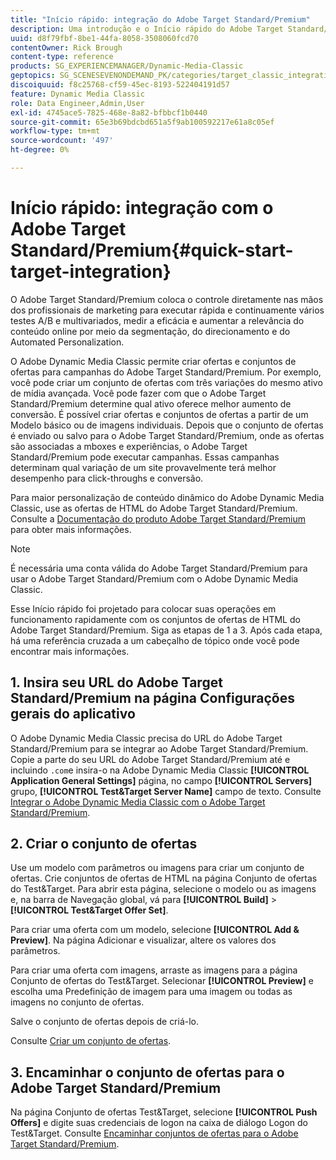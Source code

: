 ```yaml
---
title: "Início rápido: integração do Adobe Target Standard/Premium"
description: Uma introdução e o Início rápido do Adobe Target Standard/Premium para ajudar você a começar a usar rapidamente as técnicas de integração do Adobe Target Standard/Premium no Adobe Dynamic Media Classic.
uuid: d8f79fbf-8be1-44fa-8058-3508060fcd70
contentOwner: Rick Brough
content-type: reference
products: SG_EXPERIENCEMANAGER/Dynamic-Media-Classic
geptopics: SG_SCENESEVENONDEMAND_PK/categories/target_classic_integration
discoiquuid: f8c25768-cf59-45ec-8193-522404191d57
feature: Dynamic Media Classic
role: Data Engineer,Admin,User
exl-id: 4745ace5-7825-468e-8a82-bfbbcf1b0440
source-git-commit: 65e3b69bdcbd651a5f9ab100592217e61a8c05ef
workflow-type: tm+mt
source-wordcount: '497'
ht-degree: 0%

---
```


# Início rápido: integração com o Adobe Target Standard/Premium{#quick-start-target-integration}

O Adobe Target Standard/Premium coloca o controle diretamente nas mãos dos profissionais de marketing para executar rápida e continuamente vários testes A/B e multivariados, medir a eficácia e aumentar a relevância do conteúdo online por meio da segmentação, do direcionamento e do Automated Personalization.

O Adobe Dynamic Media Classic permite criar ofertas e conjuntos de ofertas para campanhas do Adobe Target Standard/Premium. Por exemplo, você pode criar um conjunto de ofertas com três variações do mesmo ativo de mídia avançada. Você pode fazer com que o Adobe Target Standard/Premium determine qual ativo oferece melhor aumento de conversão. É possível criar ofertas e conjuntos de ofertas a partir de um Modelo básico ou de imagens individuais. Depois que o conjunto de ofertas é enviado ou salvo para o Adobe Target Standard/Premium, onde as ofertas são associadas a mboxes e experiências, o Adobe Target Standard/Premium pode executar campanhas. Essas campanhas determinam qual variação de um site provavelmente terá melhor desempenho para click-throughs e conversão.

Para maior personalização de conteúdo dinâmico do Adobe Dynamic Media Classic, use as ofertas de HTML do Adobe Target Standard/Premium. Consulte a [Documentação do produto Adobe Target Standard/Premium](https://experienceleague.adobe.com/docs/target.html) para obter mais informações.

>[!NOTE]
>
>É necessária uma conta válida do Adobe Target Standard/Premium para usar o Adobe Target Standard/Premium com o Adobe Dynamic Media Classic.

Esse Início rápido foi projetado para colocar suas operações em funcionamento rapidamente com os conjuntos de ofertas de HTML do Adobe Target Standard/Premium. Siga as etapas de 1 a 3. Após cada etapa, há uma referência cruzada a um cabeçalho de tópico onde você pode encontrar mais informações.

## 1. Insira seu URL do Adobe Target Standard/Premium na página Configurações gerais do aplicativo

O Adobe Dynamic Media Classic precisa do URL do Adobe Target Standard/Premium para se integrar ao Adobe Target Standard/Premium. Copie a parte do seu URL do Adobe Target Standard/Premium até e incluindo `.com`e insira-o na Adobe Dynamic Media Classic **[!UICONTROL Application General Settings]** página, no campo **[!UICONTROL Servers]** grupo, **[!UICONTROL Test&Target Server Name]** campo de texto. Consulte [Integrar o Adobe Dynamic Media Classic com o Adobe Target Standard/Premium](integrating-dmc-with-target.md#integrating-dmc-with-target).

## 2. Criar o conjunto de ofertas

Use um modelo com parâmetros ou imagens para criar um conjunto de ofertas. Crie conjuntos de ofertas de HTML na página Conjunto de ofertas do Test&amp;Target. Para abrir esta página, selecione o modelo ou as imagens e, na barra de Navegação global, vá para **[!UICONTROL Build]** > **[!UICONTROL Test&Target Offer Set]**.

Para criar uma oferta com um modelo, selecione **[!UICONTROL Add & Preview]**. Na página Adicionar e visualizar, altere os valores dos parâmetros.

Para criar uma oferta com imagens, arraste as imagens para a página Conjunto de ofertas do Test&amp;Target. Selecionar **[!UICONTROL Preview]** e escolha uma Predefinição de imagem para uma imagem ou todas as imagens no conjunto de ofertas.

Salve o conjunto de ofertas depois de criá-lo.

Consulte [Criar um conjunto de ofertas](creating-offer-set.md#creating_an_offer_set).

## 3. Encaminhar o conjunto de ofertas para o Adobe Target Standard/Premium

Na página Conjunto de ofertas Test&amp;Target, selecione **[!UICONTROL Push Offers]** e digite suas credenciais de logon na caixa de diálogo Logon do Test&amp;Target. Consulte [Encaminhar conjuntos de ofertas para o Adobe Target Standard/Premium](pushing-offer-sets-target.md#pushing_offer_sets_to_target).
